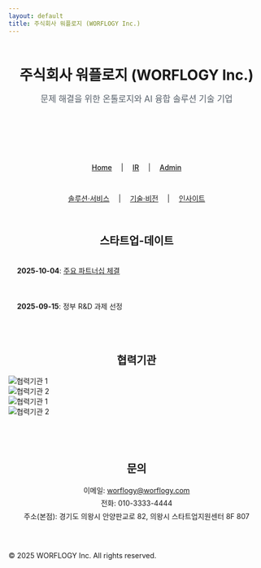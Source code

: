 ```yaml
---
layout: default
title: 주식회사 워플로지 (WORFLOGY Inc.)
---
```


<header style="text-align: center; padding: 2em 1em; border-bottom: 1px solid var(--border-color); background-color: var(--header-bg-color);">
  <h1 style="font-size: 2em; margin: 0.5em 0;">주식회사 워플로지 (WORFLOGY Inc.)</h1>
  <p style="font-size: 1.2em; color: #57606a;">문제 해결을 위한 온톨로지와 AI 융합 솔루션 기술 기업</p>
</header>

<nav style="text-align: center; padding: 1em; background-color: var(--header-bg-color); border-bottom: 1px solid var(--border-color);">
  <a href="{{ site.baseurl }}/" style="margin: 0 1em; font-weight: 500;">Home</a> |
  <a href="#" style="margin: 0 1em; font-weight: 500;">IR</a> |
  <a href="#" target="_blank" style="margin: 0 1em; font-weight: 500;">Admin</a>
</nav>

<section id="content-1-section" style="padding: 2em 0; text-align: center;">
  <a href="#" id="menu-solutionservice" style="margin: 0 1em;">솔루션·서비스</a> |
  <a href="#" id="menu-techvision" style="margin: 0 1em;">기술·비전</a> |
  <a href="#" id="menu-ceoinsight" style="margin: 0 1em;">인사이트</a>
</section>

<div id="content-area"></div>

<section id="content-2-section">
  <div id="current-time" style="text-align: center; margin-bottom: 2em; font-size: 1em; color: var(--text-muted-color);"></div>
  <script src="{{ site.baseurl }}/timeSync.js"></script>
  <h2 style="text-align: center;">스타트업-데이트</h2>
  <ul style="list-style-type: none; padding: 0; max-width: 700px; margin: 0 auto;">
    <li style="margin-bottom: 1.2em; padding: 1.2em; border: 1px solid var(--border-color); border-radius: 8px; background-color: var(--header-bg-color);"><strong>2025-10-04</strong>: <a href="https://example.com" target="_blank">주요 파트너십 체결</a></li>
    <li style="margin-bottom: 1.2em; padding: 1.2em; border: 1px solid var(--border-color); border-radius: 8px; background-color: var(--header-bg-color);"><strong>2025-09-15</strong>: 정부 R&D 과제 선정</li>
  </ul>
</section>

<section id="partners-section">
  <h2 style="text-align: center; margin-top: 3em;">협력기관</h2>
  <div class="slider">
    <div class="slider-track">
      <div class="slide-item"><img src="{{ site.baseurl }}/assets/partners/logo1.png" alt="협력기관 1"></div>
      <div class="slide-item"><img src="{{ site.baseurl }}/assets/partners/logo2.png" alt="협력기관 2"></div>
      <div class="slide-item"><img src="{{ site.baseurl }}/assets/partners/logo1.png" alt="협력기관 1"></div>
      <div class="slide-item"><img src="{{ site.baseurl }}/assets/partners/logo2.png" alt="협력기관 2"></div>
    </div>
  </div>
</section>

<section id="contact" style="padding: 2em 0; text-align: center; margin-top: 2em;">
    <h2>문의</h2>
    <address style="font-style: normal; line-height: 1.8;">
        <p>
            이메일: <a href="mailto:worflogy@worflogy.com">worflogy@worflogy.com</a><br>
            전화: 010-3333-4444<br>
            주소(본점): 경기도 의왕시 안양판교로 82, 의왕시 스타트업지원센터 8F 807
        </p>
    </address>
</section>

<footer>
    <p>&copy; 2025 WORFLOGY Inc. All rights reserved.</p>
</footer>